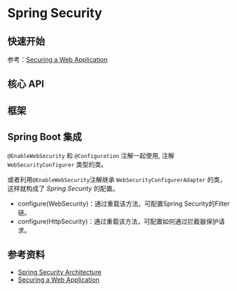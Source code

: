 # Spring Security

## 快速开始

参考：[Securing a Web Application](https://spring.io/guides/gs/securing-web/)

## 核心 API

## 框架

## Spring Boot 集成

`@EnableWebSecurity` 和 `@Configuration` 注解一起使用, 注解 `WebSecurityConfigurer` 类型的类。

或者利用`@EnableWebSecurity`注解继承 `WebSecurityConfigurerAdapter` 的类，这样就构成了 *Spring Security* 的配置。

- configure(WebSecurity)：通过重载该方法，可配置Spring Security的Filter链。
-  configure(HttpSecurity)：通过重载该方法，可配置如何通过拦截器保护请求。

## 参考资料

- [Spring Security Architecture](https://spring.io/guides/topicals/spring-security-architecture)
- [Securing a Web Application](https://spring.io/guides/gs/securing-web/)
